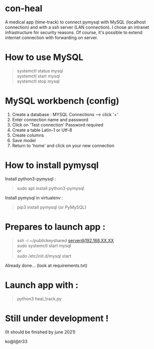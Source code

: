 # con-heal
A medical app (time-track) to connect pymysql with MySQL (localhost connection) and with a ssh server (LAN connection).
I chose an intranet infrastructure for security reasons. Of course, it's possible to extend internet connection with forwarding on server.

# How to use MySQL

> systemctl status mysql \
> systemctl start mysql \
> systemctl stop mysql

# MySQL workbench (config)

1) Create a database :
MYSQL Connections --> click '+'
2) Enter connection name and password
3) Click on 'Test connection'
Password required
4) Create a table
Latin-1 or Utf-8
5) Create columns
6) Save model
7) Return to 'home' and click on your new connection

# How to install pymysql

Install python3-pymysql :
> sudo apt install python3-pymysql

Install pymysql in virtualenv :
> pip3 install pymysql (or PyMySQL)

# Prepares to launch app :
> ssh -i ~/publickeyshared server@192.168.XX.XX \
> sudo systemctl start mysql \
or \
> sudo /etc/init.d/mysql start

Already done... (look at requirements.txt)

# Launch app with :
> python3 heal_track.py

# Still under development !
(It should be finished by june 2021)

ko@l@tr33
